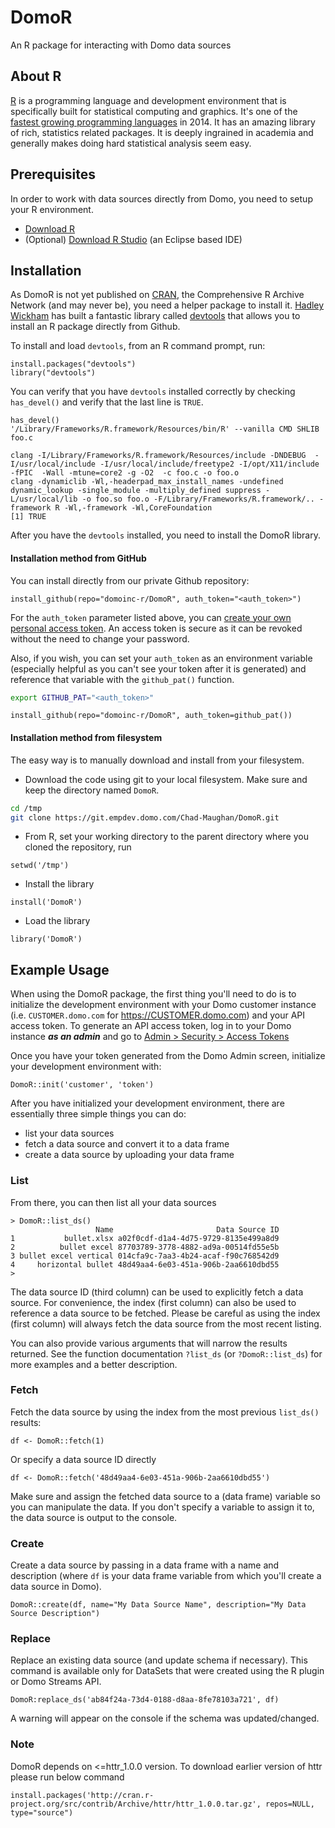 DomoR
=======

An R package for interacting with Domo data sources

## About R
[R](http://www.r-project.org/) is a programming language and development environment that is specifically built for statistical computing and graphics.  It's one of the [fastest growing programming languages](http://www.tiobe.com/index.php/content/paperinfo/tpci/index.html) in 2014.  It has an amazing library of rich, statistics related packages.  It is deeply ingrained in academia and generally makes doing hard statistical analysis seem easy.

## Prerequisites
In order to work with data sources directly from Domo, you need to setup your R environment.

* [Download R](http://www.r-project.org)
* (Optional) [Download R Studio](http://www.rstudio.com) (an Eclipse based IDE)

## Installation
As DomoR is not yet published on [CRAN](http://cran.r-project.org/mirrors.html), the Comprehensive R Archive Network (and may never be), you need a helper package to install it.  [Hadley Wickham](http://had.co.nz/) has built a fantastic library called [devtools](https://github.com/hadley/devtools) that allows you to install an R package directly from Github.

To install and load `devtools`, from an R command prompt, run:
```
install.packages("devtools")
library("devtools")
```
You can verify that you have `devtools` installed correctly by checking `has_devel()` and verify that the last line is `TRUE`.
```
has_devel()
'/Library/Frameworks/R.framework/Resources/bin/R' --vanilla CMD SHLIB foo.c

clang -I/Library/Frameworks/R.framework/Resources/include -DNDEBUG  -I/usr/local/include -I/usr/local/include/freetype2 -I/opt/X11/include    -fPIC  -Wall -mtune=core2 -g -O2  -c foo.c -o foo.o
clang -dynamiclib -Wl,-headerpad_max_install_names -undefined dynamic_lookup -single_module -multiply_defined suppress -L/usr/local/lib -o foo.so foo.o -F/Library/Frameworks/R.framework/.. -framework R -Wl,-framework -Wl,CoreFoundation
[1] TRUE
```

After you have the `devtools` installed, you need to install the DomoR library.

#### Installation method from GitHub

You can install directly from our private Github repository:
  ```
  install_github(repo="domoinc-r/DomoR", auth_token="<auth_token>")
  ```
  For the `auth_token` parameter listed above, you can [create your own personal access token](https://github.com/settings/tokens).  An access token is secure as it can be revoked without the need to change your password.

  Also, if you wish, you can set your `auth_token` as an environment variable (especially helpful as you can't see your token after it is generated) and reference that variable with the `github_pat()` function.

  ```bash
  export GITHUB_PAT="<auth_token>"
  ```
  ```
  install_github(repo="domoinc-r/DomoR", auth_token=github_pat())
  ```

#### Installation method from filesystem
The easy way is to manually download and install from your filesystem.
  * Download the code using git to your local filesystem.  Make sure and keep the directory named `DomoR`.
  ```bash
  cd /tmp
  git clone https://git.empdev.domo.com/Chad-Maughan/DomoR.git
  ```
  * From R, set your working directory to the parent directory where you cloned the repository, run
  ```
  setwd('/tmp')
  ```
  * Install the library
  ```
  install('DomoR')
  ```
  * Load the library
  ```
  library('DomoR')
  ```
  

## Example Usage
When using the DomoR package, the first thing you'll need to do is to initialize the development environment with your Domo customer instance (i.e. `CUSTOMER.domo.com` for https://CUSTOMER.domo.com) and your API access token.  To generate an API access token, log in to your Domo instance ***as an admin*** and go to [Admin > Security > Access Tokens](https://domo.domo.com/admin/security/accesstokens)

Once you have your token generated from the Domo Admin screen, initialize your development environment with:
```
DomoR::init('customer', 'token')
```

After you have initialized your development environment, there are essentially three simple things you can do:
* list your data sources
* fetch a data source and convert it to a data frame
* create a data source by uploading your data frame

### List
From there, you can then list all your data sources
```
> DomoR::list_ds()
                   Name                       Data Source ID
1           bullet.xlsx a02f0cdf-d1a4-4d75-9729-8135e499a8d9
2          bullet excel 87703789-3778-4882-ad9a-00514fd55e5b
3 bullet excel vertical 014cfa9c-7aa3-4b24-acaf-f90c768542d9
4     horizontal bullet 48d49aa4-6e03-451a-906b-2aa6610dbd55
>
```
The data source ID (third column) can be used to explicitly fetch a data source.  For convenience, the index (first column) can also be used to reference a data source to be fetched.  Please be careful as using the index (first column) will always fetch the data source from the most recent listing.

You can also provide various arguments that will narrow the results returned.  See the function documentation `?list_ds` (or `?DomoR::list_ds`) for more examples and a better description.

### Fetch
Fetch the data source by using the index from the most previous `list_ds()` results:
```
df <- DomoR::fetch(1)
```
Or specify a data source ID directly
```
df <- DomoR::fetch('48d49aa4-6e03-451a-906b-2aa6610dbd55')
```
Make sure and assign the fetched data source to a (data frame) variable so you can manipulate the data.  If you don't specify a variable to assign it to, the data source is output to the console.

### Create
Create a data source by passing in a data frame with a name and description (where `df` is your data frame variable from which you'll create a data source in Domo).
```
DomoR::create(df, name="My Data Source Name", description="My Data Source Description")
```

### Replace
Replace an existing data source (and update schema if necessary). This command is available only for DataSets that were created using the R plugin or Domo Streams API.

```
DomoR:replace_ds('ab84f24a-73d4-0188-d8aa-8fe78103a721', df)
```

A warning will appear on the console if the schema was updated/changed.

### Note
DomoR depends on <=httr_1.0.0 version. To download earlier version of httr please run below command

```
install.packages('http://cran.r-project.org/src/contrib/Archive/httr/httr_1.0.0.tar.gz', repos=NULL, type="source")
```
